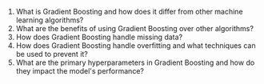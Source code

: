 1. What is Gradient Boosting and how does it differ from other machine learning algorithms?
2. What are the benefits of using Gradient Boosting over other algorithms?
3. How does Gradient Boosting handle missing data?
4. How does Gradient Boosting handle overfitting and what techniques can be used to prevent it?
5. What are the primary hyperparameters in Gradient Boosting and how do they impact the model's performance?